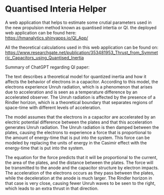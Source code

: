 # Quantised Interia Helper
A web application that helps to estimate some crutial parameters used in the new propulsion method known as quantised intertia or QI.
the deployed web application can be found here:
https://hmanalytics.shinyapps.io/QI_App/

All the theoretical calculations used in this web application can be found on: https://www.researchgate.net/publication/353481953_Thrust_from_Symmetric_Capacitors_using_Quantised_Inertia

Summary of ChatGPT regarding QI paper:

The text describes a theoretical model for quantized inertia and how it affects the behavior of electrons in a capacitor. According to this model, the electrons experience Unruh radiation, which is a phenomenon that arises due to acceleration and is seen as a temperature difference by an accelerated observer. The Unruh radiation is affected by the presence of a Rindler horizon, which is a theoretical boundary that separates regions of space-time with different levels of acceleration.

The model assumes that the electrons in a capacitor are accelerated by an electric potential difference between the plates and that this acceleration generates Unruh radiation. The Unruh radiation is then damped between the plates, causing the electrons to experience a force that is proportional to the amount of energy-time that is put into the system. This force can be modeled by replacing the units of energy in the Casimir effect with the energy-time that is put into the system.

The equation for the force predicts that it will be proportional to the current, the area of the plates, and the distance between the plates. The force will be transmitted to the anode and the capacitor structure by electron impacts. The acceleration of the electrons occurs as they pass between the plates, while the deceleration at the anode is much larger. The Rindler horizon in that case is very close, causing fewer Unruh waves to be seen to the right, which leads to an extra thrust in that direction.
